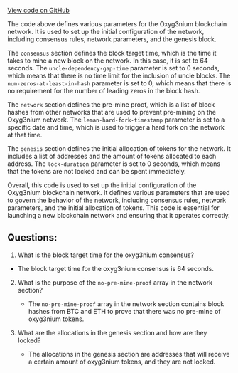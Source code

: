 [View code on GitHub](https://github.com/oxyg3nium/oxyg3nium/flow/src/main/resources/network_devnet.conf.tmpl)

The code above defines various parameters for the Oxyg3nium blockchain network. It is used to set up the initial configuration of the network, including consensus rules, network parameters, and the genesis block.

The `consensus` section defines the block target time, which is the time it takes to mine a new block on the network. In this case, it is set to 64 seconds. The `uncle-dependency-gap-time` parameter is set to 0 seconds, which means that there is no time limit for the inclusion of uncle blocks. The `num-zeros-at-least-in-hash` parameter is set to 0, which means that there is no requirement for the number of leading zeros in the block hash.

The `network` section defines the pre-mine proof, which is a list of block hashes from other networks that are used to prevent pre-mining on the Oxyg3nium network. The `leman-hard-fork-timestamp` parameter is set to a specific date and time, which is used to trigger a hard fork on the network at that time.

The `genesis` section defines the initial allocation of tokens for the network. It includes a list of addresses and the amount of tokens allocated to each address. The `lock-duration` parameter is set to 0 seconds, which means that the tokens are not locked and can be spent immediately.

Overall, this code is used to set up the initial configuration of the Oxyg3nium blockchain network. It defines various parameters that are used to govern the behavior of the network, including consensus rules, network parameters, and the initial allocation of tokens. This code is essential for launching a new blockchain network and ensuring that it operates correctly.
## Questions: 
 1. What is the block target time for the oxyg3nium consensus?
   - The block target time for the oxyg3nium consensus is 64 seconds.
   
2. What is the purpose of the `no-pre-mine-proof` array in the network section?
   - The `no-pre-mine-proof` array in the network section contains block hashes from BTC and ETH to prove that there was no pre-mine of oxyg3nium tokens.
   
3. What are the allocations in the genesis section and how are they locked?
   - The allocations in the genesis section are addresses that will receive a certain amount of oxyg3nium tokens, and they are not locked.